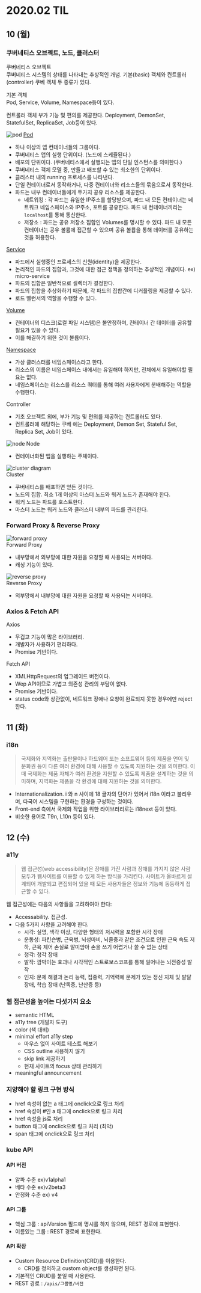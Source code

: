 # 2020.02 TIL

## 10 (월)
### 쿠버네티스 오브젝트, 노드, 클러스터
쿠버네티스 오브젝트  
쿠버네티스 시스템의 상태를 나타내는 추상적인 개념. 기본(basic) 객체와 컨트롤러(controller) 쿠베 객체 두 종류가 있다.  

기본 객체  
Pod, Service, Volume, Namespace등이 있다.  

컨트롤러 객체
부가 기능 및 편의를 제공한다. Deployment, DemonSet, StatefulSet, ReplicaSet, Job등이 있다.  

![pod](https://d33wubrfki0l68.cloudfront.net/fe03f68d8ede9815184852ca2a4fd30325e5d15a/98064/docs/tutorials/kubernetes-basics/public/images/module_03_pods.svg)
[Pod](https://kubernetes.io/ko/docs/concepts/workloads/pods/pod-overview/)  
- 하나 이상의 앱 컨테이너들의 그룹이다.
- 쿠버네티스 앱의 실행 단위이다. (노드에 스케쥴된다.)
- 배포의 단위이다. (쿠버네티스에서 실행되는 앱의 단일 인스턴스를 의미한다.)
- 쿠버네티스 객체 모델 중, 만들고 배포할 수 있는 최소한의 단위이다.
- 클러스터 내의 running 프로세스를 나타낸다.
- 단일 컨테이너로서 동작하거나, 다중 컨테이너와 리소스들의 묶음으로서 동작한다.
- 파드는 내부 컨테이너들에게 두가지 공유 리소스를 제공한다.
  - 네트워킹 : 각 파드는 유일한 IP주소를 할당받으며, 파드 내 모든 컨테이너는 네트워크 네임스페이스와 IP주소, 포트를 공유한다. 파드 내 컨테이너끼리는 `localhost`를 통해 통신한다.
  - 저장소 : 파드는 공유 저장소 집합인 Volumes를 명시할 수 있다. 파드 내 모든 컨테이너는 공유 볼륨에 접근할 수 있으며 공유 볼륨을 통해 데이터를 공유하는 것을 허용한다.

[Service](https://kubernetes.io/ko/docs/concepts/services-networking/service/)  
- 파드에서 실행중인 프로세스의 신원(identity)을 제공한다.
- 논리적인 파드의 집합과, 그것에 대한 접근 정책을 정의하는 추상적인 개념이다. ex) micro-service
- 파드의 집합은 일반적으로 셀렉터가 결정한다.
- 파드의 집합을 추상화하기 때문에, 각 파드의 집합간에 디커플링을 제공할 수 있다.
- 로드 밸런서의 역할을 수행할 수 있다.

[Volume](https://kubernetes.io/ko/docs/concepts/storage/volumes/)  
- 컨테이너의 디스크(로컬 파일 시스템)은 불안정하며, 컨테이너 간 데이터를 공유할 필요가 있을 수 있다.
- 이를 해결하기 위한 것이 볼륨이다.

[Namespace](https://kubernetes.io/ko/docs/concepts/overview/working-with-objects/namespaces/)
- 가상 클러스터를 네임스페이스라고 한다.
- 리소스의 이름은 네임스페이스 내에서는 유일해야 하지만, 전체에서 유일해야할 필요는 없다.
- 네임스페이스는 리소스를 리소스 쿼터를 통해 여러 사용자에게 분배해주는 역할을 수행한다.

Controller
- 기초 오브젝트 외에, 부가 기능 및 편의를 제공하는 컨트롤러도 있다.
- 컨트롤러에 해당하는 쿠베 에는 Deployment, Demon Set, Stateful Set, Replica Set, Job이 있다.

![node](https://d33wubrfki0l68.cloudfront.net/5cb72d407cbe2755e581b6de757e0d81760d5b86/a9df9/docs/tutorials/kubernetes-basics/public/images/module_03_nodes.svg)
Node  
- 컨테이너화된 앱을 실행하는 주체이다.

![cluster diagram](https://d33wubrfki0l68.cloudfront.net/152c845f25df8e69dd24dd7b0836a289747e258a/4a1d2/docs/tutorials/kubernetes-basics/public/images/module_02_first_app.svg)  
Cluster  
- 쿠버네티스를 배포하면 얻든 것이다.
- 노드의 집합. 최소 1개 이상의 마스터 노드와 워커 노드가 존재해야 한다.
- 워커 노드는 파드를 호스트한다.
- 마스터 노드는 워커 노드와 클러스터 내부의 파드를 관리한다.



### Forward Proxy & Reverse Proxy
![forward proxy](https://www.lesstif.com/download/attachments/21430345/image2014-7-16%200%3A54%3A40.png?version=1&modificationDate=1405440454000&api=v2)  
Forward Proxy  
- 내부망에서 외부망에 대한 자원을 요청할 때 사용되는 서버이다.
- 캐싱 기능이 있다.

![reverse proxy](https://www.lesstif.com/download/attachments/21430345/image2014-7-16%200%3A58%3A45.png?version=1&modificationDate=1405440454000&api=v2)  
Reverse Proxy  
- 외부망에서 내부망에 대한 자원을 요청할 때 사용되는 서버이다.


### Axios & Fetch API
Axios
- 무겁고 기능이 많은 라이브러리.
- 개발자가 사용하기 편리하다.
- Promise 기반이다.

Fetch API
- XMLHttpRequest의 업그레이드 버전이다.
- Wep API이므로 가볍고 의존성 관리의 부담이 없다.
- Promise 기반이다.
- status code와 상관없이, 네트워크 장애나 요청이 완료되지 못한 경우에만 reject한다.

## 11 (화)
### i18n
> 국제화와 지역화는 출판물이나 하드웨어 또는 소프트웨어 등의 제품을 언어 및 문화권 등이 다른 여러 환경에 대해 사용할 수 있도록 지원하는 것을 의미한다. 이때 국제화는 제품 자체가 여러 환경을 지원할 수 있도록 제품을 설계하는 것을 의미하며, 지역화는 제품을 각 환경에 대해 지원하는 것을 의미한다.
- Internationalization. i 와 n 사이에 18 글자의 단어가 있어서 i18n 이라고 불리우며, 다국어 시스템을 구현하는 환경을 구성하는 것이다.
- Front-end 측에서 국제화 작업을 위한 라이브러리로는 i18next 등이 있다.
- 비슷한 용어로 T9n, L10n 등이 있다.

## 12 (수)
### a11y
> 웹 접근성(web accessibility)은 장애를 가진 사람과 장애를 가지지 않은 사람 모두가 웹사이트를 이용할 수 있게 하는 방식을 가리킨다. 사이트가 올바르게 설계되어 개발되고 편집되어 있을 때 모든 사용자들은 정보와 기능에 동등하게 접근할 수 있다.

웹 접근성에는 다음의 사항들을 고려하여야 한다:

- Accessability. 접근성.
- 다음 5가지 사항을 고려해야 한다.
  - 시각: 실명, 색각 이상, 다양한 형태의 저시력을 포함한 시각 장애
  - 운동성: 파킨슨병, 근육병, 뇌성마비, 뇌졸중과 같은 조건으로 인한 근육 속도 저하, 근육 제어 손실로 말미암아 손을 쓰기 어렵거나 쓸 수 없는 상태
  - 청각: 청각 장애
  - 발작: 깜박이는 효과나 시각적인 스트로보스코프를 통해 일어나는 뇌전증성 발작
  - 인지: 문제 해결과 논리 능력, 집중력, 기억력에 문제가 있는 정신 지체 및 발달 장애, 학습 장애 (난독증, 난산증 등)

### 웹 접근성을 높이는 다섯가지 요소
- semantic HTML
- a11y tree (개발자 도구)
- color (색 대비)
- minimal effort a11y step
  - 마우스 없이 사이트 테스트 해보기
  - CSS outline 사용하지 않기
  - skip link 제공하기
  - 현재 사이트의 focus 상태 관리하기
- meaningful announcement

### 지양해야 할 링크 구현 방식
- href 속성이 없는 a 태그에 onclick으로 링크 처리
- href 속성이 #인 a 태그에 onclick으로 링크 처리
- href 속성을 js로 처리
- button 태그에 onclick으로 링크 처리 (최악)
- span 태그에 onclick으로 링크 처리

### kube API
#### API 버전
- 알파 수준 ex)v1alpha1
- 베타 수준 ex)v2beta3
- 안정화 수준 ex) v4

#### API 그룹
- 핵심 그룹 : apiVersion 필드에 명시를 하지 않으며, REST 경로에 표현한다.
- 이름있는 그룹 : REST 경로에 표현한다.

#### API 확장
- Custom Resource Definition(CRD)를 이용한다.
  - CRD를 정의하고 custom object를 생성하면 된다.
- 기본적인 CRUD를 붙일 때 사용한다.
- REST 경로 : `/apis/그룹명/버전`
